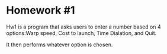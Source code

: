 # Homework #1
Hw1 is a program that asks users to enter a number based on 4 options:Warp speed, Cost to launch, Time Dialation, and Quit.

It then performs whatever option is chosen.
